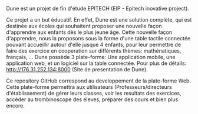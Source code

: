 Dune est un projet de fin d'étude EPITECH (EIP - Epitech inovative project).

Ce projet a un but éducatif. En effet, Dune est une solution complète, qui est destinée aux écoles qui souhaitent proposer une nouvelle façon d'apprendre aux enfants dès le plus jeune âge.
Cette nouvelle façon d'apprendre, nous la proposons sous la forme d'une table tactile connectée pouvant accueillir autour d'elle jusque 4 enfants, pour leur permettre de faire des exercice en cooperation sur différents thèmes: mathénatiques, français, ...
Dune possède 3 plate-forme: Une application mobile, une application web, et un logiciel sur la table connectée.
Pour plus de détails: http://176.31.252.134:8000 (Site de presentation de Dune).

Ce repository GitHub correspond au developpement de la plate-forme Web. Cette plate-forme permettra aux utilisateurs (Professeurs/directeurs d'établissement) de gérer leurs classes, voir les resultats des exercices, accéder au trombinoscope des éleves, préparer des cours et bien plus encore.
